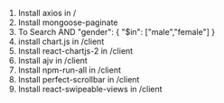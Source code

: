 1. Install axios in /
2. Install mongoose-paginate
3. To Search AND
   "gender": {
   "\$in": ["male","female"]
   }
4. install chart.js in /client
5. Install react-chartjs-2 in /client
6. Install ajv in /client
7. Install npm-run-all in /client
8. Install perfect-scrollbar in /client
9. Install react-swipeable-views in /client
